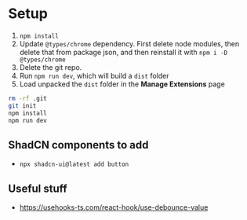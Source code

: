 # Setup

1. `npm install`
2. Update `@types/chrome` dependency. First delete node modules, then delete that from package json, and then reinstall it with `npm i -D @types/chrome`
3. Delete the git repo.
4. Run `npm run dev`, which will build a `dist` folder
5. Load unpacked the `dist` folder in the **Manage Extensions** page

```bash
rm -rf .git
git init
npm install
npm run dev
```

## ShadCN components to add

- `npx shadcn-ui@latest add button`

## Useful stuff

- https://usehooks-ts.com/react-hook/use-debounce-value
